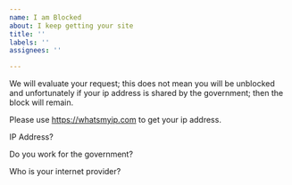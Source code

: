 ```yaml
---
name: I am Blocked
about: I keep getting your site
title: ''
labels: ''
assignees: ''

---
```


We will evaluate your request; this does not mean you will be unblocked and unfortunately if your ip address is shared by the government; then the block will remain.  

Please use https://whatsmyip.com to get your ip address.

IP Address?

Do you work for the government?

Who is your internet provider?
